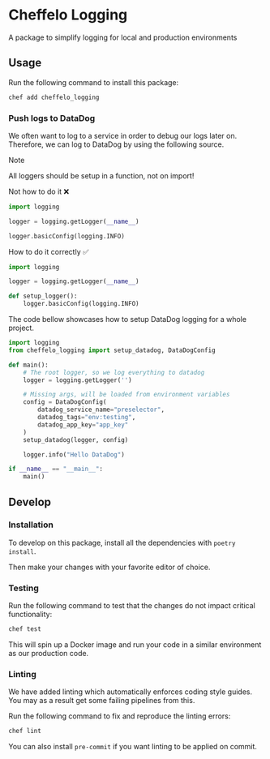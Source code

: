 # Cheffelo Logging

A package to simplify logging for local and production environments

## Usage
Run the following command to install this package:

```bash
chef add cheffelo_logging
```

### Push logs to DataDog

We often want to log to a service in order to debug our logs later on.
Therefore, we can log to DataDog by using the following source.

> [!NOTE]
> All loggers should be setup in a function, not on import!
>
> Not how to do it ❌
> ```python
> import logging
>
> logger = logging.getLogger(__name__)
>
> logger.basicConfig(logging.INFO)
> ```
>
> How to do it correctly ✅
> ```python
> import logging
>
> logger = logging.getLogger(__name__)
>
> def setup_logger():
>     logger.basicConfig(logging.INFO)
> ```

The code bellow showcases how to setup DataDog logging for a whole project.

```python
import logging
from cheffelo_logging import setup_datadog, DataDogConfig

def main():
    # The root logger, so we log everything to datadog
    logger = logging.getLogger('')

    # Missing args, will be loaded from environment variables
    config = DataDogConfig(
        datadog_service_name="preselector",
        datadog_tags="env:testing",
        datadog_app_key="app_key"
    )
    setup_datadog(logger, config)

    logger.info("Hello DataDog")

if __name__ == "__main__":
    main()
```

## Develop

### Installation
To develop on this package, install all the dependencies with `poetry install`.

Then make your changes with your favorite editor of choice.


### Testing
Run the following command to test that the changes do not impact critical functionality:

```bash
chef test
```
This will spin up a Docker image and run your code in a similar environment as our production code.

### Linting
We have added linting which automatically enforces coding style guides.
You may as a result get some failing pipelines from this.

Run the following command to fix and reproduce the linting errors:

```bash
chef lint
```

You can also install `pre-commit` if you want linting to be applied on commit.
